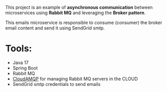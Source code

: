 This project is an example of **asynchronous communication** between microservices using **Rabbit MQ** and leveraging the **Broker pattern**.

This emails  microservice is responsible to consume (consumer) the broker email content and send it using SendGrid smtp.

# Tools:
- Java 17
- Spring Boot
- Rabbit MQ
- [CloudAMQP](https://cloudamqp.com/) for managing Rabbit MQ servers in the CLOUD
- SendGrid smtp credentials to send emails
